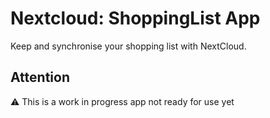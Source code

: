 # Nextcloud: ShoppingList App

Keep and synchronise your shopping list with NextCloud.

 ## Attention
 ⚠️ This is a work in progress app not ready for use yet
